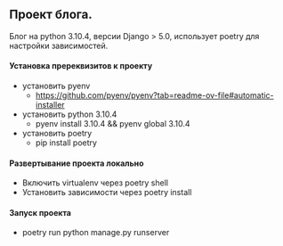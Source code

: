 ## Проект блога.
Блог на python 3.10.4, версии Django > 5.0, использует poetry для настройки зависимостей.

#### Установка пререквизитов к проекту
- установить pyenv
  - https://github.com/pyenv/pyenv?tab=readme-ov-file#automatic-installer
- установить python 3.10.4
  - pyenv install 3.10.4 && pyenv global 3.10.4
- установить poetry
  - pip install poetry

#### Развертывание проекта локально
- Включить virtualenv через poetry shell
- Установить зависимости через poetry install

#### Запуск проекта
- poetry run python manage.py runserver
